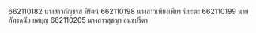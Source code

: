662110182 นางสาวกัญชรส มีรัตน์
662110198 นางสาวเพียงเพียร นิยะตะ
662110199 นายภัทรดนัย ยศบุญ
662110205 นางสาวสุชญา อนุชปรีดา
